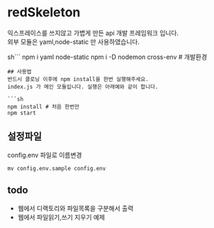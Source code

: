 # redSkeleton
익스프레이스를 쓰지않고 가볍게 만든 api 개발 프레임워크 입니다.  
외부 모듈은 yaml,node-static 만 사용하였습니다.  

sh```
npm i yaml node-static
npm i -D nodemon cross-env # 개발환경 
```
## 사용법
반드시 클로닝 이후에 npm install을 한번 실행해주세요.  
index.js 가 메인 모듈입니다. 실행은 아래예와 같이 합니다.  

```sh
npm install # 처음 한번만
npm start
```

## 설정파일  
config.env 파일로 이름변경
```
mv config.env.sample config.env
```
## todo

* 웹에서 디랙토리와 파일목록을 구분해서 출력  
* 웹에서 파일읽기,쓰기 지우기 예제  






